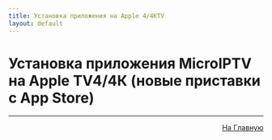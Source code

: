 ```yaml
---
title: Установка приложения на Apple 4/4КTV 
layout: default
---
```

<H1> Установка приложения MicroIPTV на Apple TV4/4К (новые приставки с App Store)</H1>

---
<p  align="right"><a href="https://lazykpub.github.io/Lazykpub">На Главную</a></p>
